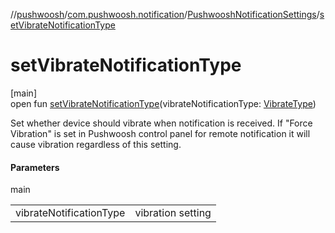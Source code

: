 //[pushwoosh](../../../index.md)/[com.pushwoosh.notification](../index.md)/[PushwooshNotificationSettings](index.md)/[setVibrateNotificationType](set-vibrate-notification-type.md)

# setVibrateNotificationType

[main]\
open fun [setVibrateNotificationType](set-vibrate-notification-type.md)(vibrateNotificationType: [VibrateType](../-vibrate-type/index.md))

Set whether device should vibrate when notification is received. If &quot;Force Vibration&quot; is set in Pushwoosh control panel for remote notification it will cause vibration regardless of this setting.

#### Parameters

main

| | |
|---|---|
| vibrateNotificationType | vibration setting |
